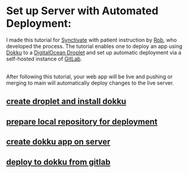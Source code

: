 # Set up Server with Automated Deployment:

I made this tutorial for [Synctivate](https://www.synctivate.com) with patient instruction by [Rob](https://github.com/robswc), who developed the process. The tutorial enables one to deploy an app using [Dokku](https://dokku.com/) to a [DigitalOcean Droplet](https://www.digitalocean.com/products/droplets) and set up automatic deployment via a self-hosted instance of [GitLab](https://about.gitlab.com/).

<br>After following this tutorial, your web app will be live and pushing or merging to main will automatically deploy changes to the live server.

## [create droplet and install dokku](tutorials/create_droplet_and_install_dokku.md)

## [prepare local repository for deployment](tutorials/prepare_repo.md)

## [create dokku app on server](tutorials/create_dokku_app.md)

## [deploy to dokku from gitlab](tutorials/create_gitlab_runners.md)
